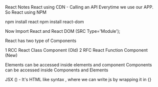 
React Notes 
React using CDN - Calling an API Everytime we use our APP.
So React using NPM

npm install react
npm install react-dom 

Now Import React and React DOM (SRC Type='Module');

React has two type of Components

1 RCC React Class Component (Old)
2 RFC React Function Component (New)

Elements can be accessed inside elements and component
Components can be accessed inside Components and Elements

JSX () - It's HTML like syntax , where we can write js by wrapping it in {}